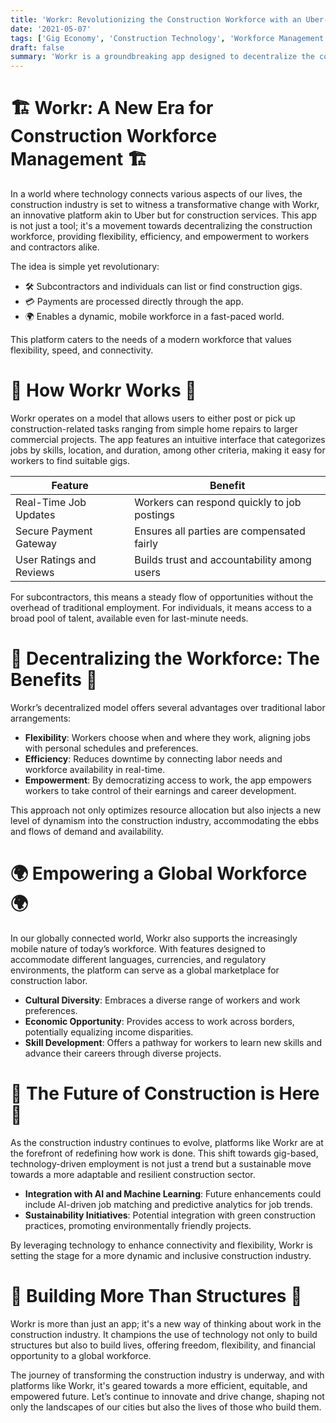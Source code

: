 ```yaml
---
title: 'Workr: Revolutionizing the Construction Workforce with an Uber-Like Platform'
date: '2021-05-07'
tags: ['Gig Economy', 'Construction Technology', 'Workforce Management', 'Innovation']
draft: false
summary: 'Workr is a groundbreaking app designed to decentralize the construction workforce, enabling subcontractors and individuals to connect on-the-fly. This blog post explores how this platform empowers workers and transforms the construction industry in our technologically driven world.'
---
```


# 🏗️ Workr: A New Era for Construction Workforce Management 🏗️

In a world where technology connects various aspects of our lives, the construction industry is set to witness a transformative change with Workr, an innovative platform akin to Uber but for construction services. This app is not just a tool; it's a movement towards decentralizing the construction workforce, providing flexibility, efficiency, and empowerment to workers and contractors alike.

The idea is simple yet revolutionary:

- 🛠️ Subcontractors and individuals can list or find construction gigs.
- 💳 Payments are processed directly through the app.
- 🌍 Enables a dynamic, mobile workforce in a fast-paced world.

This platform caters to the needs of a modern workforce that values flexibility, speed, and connectivity.

# 📲 How Workr Works 📲

Workr operates on a model that allows users to either post or pick up construction-related tasks ranging from simple home repairs to larger commercial projects. The app features an intuitive interface that categorizes jobs by skills, location, and duration, among other criteria, making it easy for workers to find suitable gigs.

| Feature                  | Benefit                                     |
| ------------------------ | ------------------------------------------- |
| Real-Time Job Updates    | Workers can respond quickly to job postings |
| Secure Payment Gateway   | Ensures all parties are compensated fairly  |
| User Ratings and Reviews | Builds trust and accountability among users |

For subcontractors, this means a steady flow of opportunities without the overhead of traditional employment. For individuals, it means access to a broad pool of talent, available even for last-minute needs.

# 🔄 Decentralizing the Workforce: The Benefits 🔄

Workr’s decentralized model offers several advantages over traditional labor arrangements:

- **Flexibility**: Workers choose when and where they work, aligning jobs with personal schedules and preferences.
- **Efficiency**: Reduces downtime by connecting labor needs and workforce availability in real-time.
- **Empowerment**: By democratizing access to work, the app empowers workers to take control of their earnings and career development.

This approach not only optimizes resource allocation but also injects a new level of dynamism into the construction industry, accommodating the ebbs and flows of demand and availability.

# 🌍 Empowering a Global Workforce 🌍

In our globally connected world, Workr also supports the increasingly mobile nature of today’s workforce. With features designed to accommodate different languages, currencies, and regulatory environments, the platform can serve as a global marketplace for construction labor.

- **Cultural Diversity**: Embraces a diverse range of workers and work preferences.
- **Economic Opportunity**: Provides access to work across borders, potentially equalizing income disparities.
- **Skill Development**: Offers a pathway for workers to learn new skills and advance their careers through diverse projects.

# 🚀 The Future of Construction is Here 🚀

As the construction industry continues to evolve, platforms like Workr are at the forefront of redefining how work is done. This shift towards gig-based, technology-driven employment is not just a trend but a sustainable move towards a more adaptable and resilient construction sector.

- **Integration with AI and Machine Learning**: Future enhancements could include AI-driven job matching and predictive analytics for job trends.
- **Sustainability Initiatives**: Potential integration with green construction practices, promoting environmentally friendly projects.

By leveraging technology to enhance connectivity and flexibility, Workr is setting the stage for a more dynamic and inclusive construction industry.

# 🌟 Building More Than Structures 🌟

Workr is more than just an app; it's a new way of thinking about work in the construction industry. It champions the use of technology not only to build structures but also to build lives, offering freedom, flexibility, and financial opportunity to a global workforce.

The journey of transforming the construction industry is underway, and with platforms like Workr, it's geared towards a more efficient, equitable, and empowered future. Let’s continue to innovate and drive change, shaping not only the landscapes of our cities but also the lives of those who build them.
